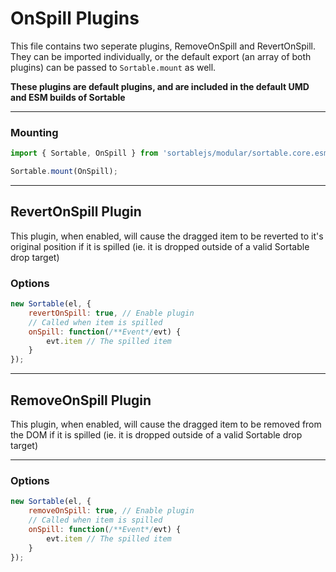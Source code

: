 # OnSpill Plugins
This file contains two seperate plugins, RemoveOnSpill and RevertOnSpill. They can be imported individually, or the default export (an array of both plugins) can be passed to `Sortable.mount` as well.

**These plugins are default plugins, and are included in the default UMD and ESM builds of Sortable**


---


### Mounting
```js
import { Sortable, OnSpill } from 'sortablejs/modular/sortable.core.esm';

Sortable.mount(OnSpill);
```


---


## RevertOnSpill Plugin
This plugin, when enabled, will cause the dragged item to be reverted to it's original position if it is spilled (ie. it is dropped outside of a valid Sortable drop target)




### Options

```js
new Sortable(el, {
	revertOnSpill: true, // Enable plugin
	// Called when item is spilled
	onSpill: function(/**Event*/evt) {
		evt.item // The spilled item
	}
});
```


---


## RemoveOnSpill Plugin
This plugin, when enabled, will cause the dragged item to be removed from the DOM if it is spilled (ie. it is dropped outside of a valid Sortable drop target)


---


### Options

```js
new Sortable(el, {
	removeOnSpill: true, // Enable plugin
	// Called when item is spilled
	onSpill: function(/**Event*/evt) {
		evt.item // The spilled item
	}
});
```
